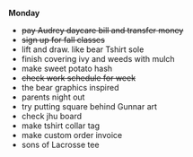 **Monday**

* ~~pay Audrey daycare bill and transfer money~~
* ~~sign up for fall classes~~
* lift and draw. like bear Tshirt sole
* finish covering ivy and weeds with mulch
* make sweet potato hash
* ~~check work schedule for week~~
* the bear graphics inspired
* parents night out
* try putting square behind Gunnar art
* check jhu board 
* make tshirt collar tag
* make custom order invoice 
* sons of Lacrosse tee
